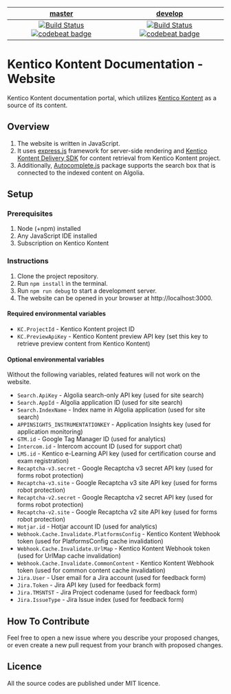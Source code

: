 | [master](https://github.com/Kentico/kentico-cloud-docs-web/tree/master) | [develop](https://github.com/Kentico/kentico-cloud-docs-web/tree/develop) |
|:---:|:---:|
| [![Build Status](https://travis-ci.com/KenticoDocs/cloud-docs-web.svg?branch=master)](https://travis-ci.com/KenticoDocs/cloud-docs-web/branches) [![codebeat badge](https://codebeat.co/badges/cf04c056-c9bf-4794-be9a-4b0618d712c7)](https://codebeat.co/projects/github-com-kenticodocs-cloud-docs-web-master) | [![Build Status](https://travis-ci.com/KenticoDocs/cloud-docs-web.svg?branch=develop)](https://travis-ci.com/KenticoDocs/cloud-docs-web/branches) [![codebeat badge](https://codebeat.co/badges/0d16bcd3-fa47-45cc-abf5-c031a17c0144)](https://codebeat.co/projects/github-com-kenticodocs-cloud-docs-web-develop) |

# Kentico Kontent Documentation - Website

Kentico Kontent documentation portal, which utilizes [Kentico Kontent](https://app.kontent.ai/) as a source of its content.

## Overview
1. The website is written in JavaScript.
2. It uses [express.js](https://expressjs.com/) framework for server-side rendering and [Kentico Kontent Delivery SDK](https://github.com/Kentico/kentico-cloud-js/tree/master/packages/delivery) for content retrieval from Kentico Kontent project.
3. Additionally, [Autocomplete.js](https://github.com/algolia/autocomplete.js) package supports the search box that is connected to the indexed content on Algolia.

## Setup

### Prerequisites
1. Node (+npm) installed
2. Any JavaScript IDE installed
2. Subscription on Kentico Kontent

### Instructions
1. Clone the project repository.
2. Run `npm install` in the terminal.
3. Run `npm run debug` to start a development server.
4. The website can be opened in your browser at http://localhost:3000.

#### Required environmental variables
* `KC.ProjectId` - Kentico Kontent project ID
* `KC.PreviewApiKey` - Kentico Kontent preview API key (set this key to retrieve preview content from Kentico Kontent)

#### Optional environmental variables
Without the following variables, related features will not work on the website.
* `Search.ApiKey` - Algolia search-only API key (used for site search)
* `Search.AppId` - Algolia application ID (used for site search)
* `Search.IndexName` - Index name in Algolia application (used for site search)
* `APPINSIGHTS_INSTRUMENTATIONKEY` - Application Insights key (used for application monitoring)
* `GTM.id` - Google Tag Manager ID (used for analytics)
* `Intercom.id` - Intercom account ID (used for support chat)
* `LMS.id` - Kentico e-Learning API key (used for certification course and exam registration)
* `Recaptcha-v3.secret` - Google Recaptcha v3 secret API key (used for forms robot protection)
* `Recaptcha-v3.site` - Google Recaptcha v3 site API key (used for forms robot protection)
* `Recaptcha-v2.secret` - Google Recaptcha v2 secret API key (used for forms robot protection)
* `Recaptcha-v2.site` - Google Recaptcha v2 site API key (used for forms robot protection)
* `Hotjar.id` - Hotjar account ID (used for analytics)
* `Webhook.Cache.Invalidate.PlatformsConfig` - Kentico Kontent Webhook token (used for PlatformsConfig cache invalidation)
* `Webhook.Cache.Invalidate.UrlMap` - Kentico Kontent Webhook token (used for UrlMap cache invalidation)
* `Webhook.Cache.Invalidate.CommonContent` - Kentico Kontent Webhook token (used for common content cache invalidation)
* `Jira.User` - User email for a Jira account (used for feedback form)
* `Jira.Token` - Jira API key (used for feedback form)
* `Jira.TMSNTST` - Jira Project codename (used for feedback form)
* `Jira.IssueType` - Jira Issue index (used for feedback form)

## How To Contribute
Feel free to open a new issue where you describe your proposed changes, or even create a new pull request from your branch with proposed changes.

## Licence
All the source codes are published under MIT licence.
